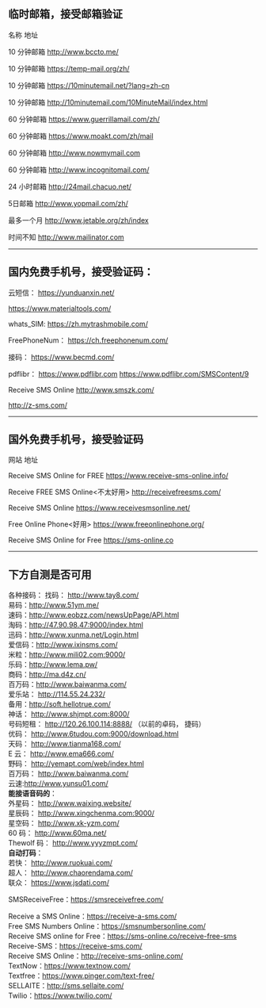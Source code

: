 
## 临时邮箱，接受邮箱验证
名称
地址

10 分钟邮箱
http://www.bccto.me/

10 分钟邮箱
https://temp-mail.org/zh/

10 分钟邮箱
https://10minutemail.net/?lang=zh-cn

10 分钟邮箱
http://10minutemail.com/10MinuteMail/index.html

60 分钟邮箱
https://www.guerrillamail.com/zh/

60 分钟邮箱
https://www.moakt.com/zh/mail

60 分钟邮箱
http://www.nowmymail.com

60 分钟邮箱
http://www.incognitomail.com/

24 小时邮箱
http://24mail.chacuo.net/

5日邮箱
http://www.yopmail.com/zh/

最多一个月
http://www.jetable.org/zh/index

时间不知
http://www.mailinator.com

---

## 国内免费手机号，接受验证码：
云短信：
https://yunduanxin.net/

https://www.materialtools.com/

whats_SIM: 
https://zh.mytrashmobile.com/

FreePhoneNum：
https://ch.freephonenum.com/

接码：
https://www.becmd.com/

pdflibr：
https://www.pdflibr.com
https://www.pdflibr.com/SMSContent/9

Receive SMS Online
http://www.smszk.com/

http://z-sms.com/

---

## 国外免费手机号，接受验证码
网站
地址

Receive SMS Online for FREE
https://www.receive-sms-online.info/

Receive FREE SMS Online<不太好用>
http://receivefreesms.com/

Receive SMS Online
https://www.receivesmsonline.net/

Free Online Phone<好用>
https://www.freeonlinephone.org/

Receive SMS Online for Free
https://sms-online.co


----------------------------------------------------------------

## 下方自测是否可用

各种接码：
找码： http://www.tay8.com/  
易码：http://www.51ym.me/  
速码：http://www.eobzz.com/newsUpPage/API.html  
淘码：http://47.90.98.47:9000/index.html  
迅码：http://www.xunma.net/Login.html  
爱信码：http://www.ixinsms.com/  
米粒：http://www.mili02.com:9000/  
乐码：http://www.lema.pw/  
商码：http://ma.d4z.cn/  
百万码：http://www.baiwanma.com/  
爱乐站： http://114.55.24.232/  
备用：http://soft.hellotrue.com/  
神话： http://www.shjmpt.com:8000/  
号码短租： http://120.26.100.114:8888/ （以前的卓码， 捷码）  
优码： http://www.6tudou.com:9000/download.html  
天码： http://www.tianma168.com/  
E 云： http://www.ema666.com/  
野码： http://yemapt.com/web/index.html  
百万码： http://www.baiwanma.com/  
云速:http://www.yunsu01.com/  
**能接语音码的**：  
外星码： http://www.waixing.website/  
星辰码： http://www.xingchenma.com:9000/  
星空码： http://www.xk-yzm.com/  
60 码： http://www.60ma.net/  
Thewolf 码： http://www.yyyzmpt.com/  
**自动打码**：  
若快： http://www.ruokuai.com/  
超人： http://www.chaorendama.com/  
联众： https://www.jsdati.com/  

SMSReceiveFree：https://smsreceivefree.com/  

Receive a SMS Online：https://receive-a-sms.com/  
Free SMS Numbers Online：https://smsnumbersonline.com/  
Receive SMS online for Free：https://sms-online.co/receive-free-sms  
Receive-SMS：https://receive-sms.com/  
Receive SMS Online：http://receive-sms-online.com/  
TextNow：https://www.textnow.com/  
Textfree：https://www.pinger.com/text-free/  
SELLAITE：http://sms.sellaite.com/  
Twilio：https://www.twilio.com/  
